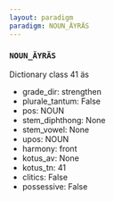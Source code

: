```yaml
---
layout: paradigm
paradigm: NOUN_ÄYRÄS
---
```

### ` NOUN_ÄYRÄS `

Dictionary class 41 äs
* grade_dir: strengthen
* plurale_tantum: False
* pos: NOUN
* stem_diphthong: None
* stem_vowel: None
* upos: NOUN
* harmony: front
* kotus_av: None
* kotus_tn: 41
* clitics: False
* possessive: False
